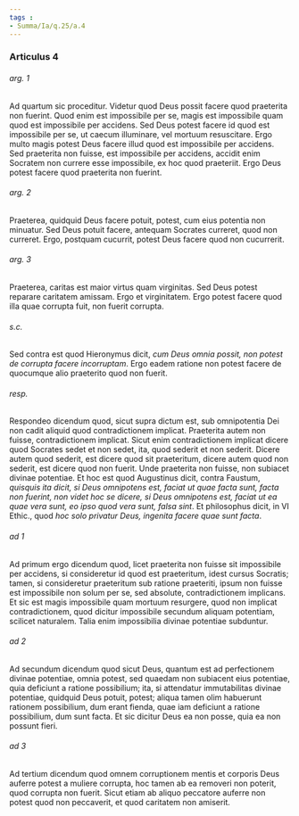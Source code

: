 ```yaml
---
tags : 
- Summa/Ia/q.25/a.4
---
```


### Articulus 4

###### arg. 1
Ad quartum sic proceditur. Videtur quod Deus possit facere quod praeterita non fuerint. Quod enim est impossibile per se, magis est impossibile quam quod est impossibile per accidens. Sed Deus potest facere id quod est impossibile per se, ut caecum illuminare, vel mortuum resuscitare. Ergo multo magis potest Deus facere illud quod est impossibile per accidens. Sed praeterita non fuisse, est impossibile per accidens, accidit enim Socratem non currere esse impossibile, ex hoc quod praeteriit. Ergo Deus potest facere quod praeterita non fuerint.

###### arg. 2
Praeterea, quidquid Deus facere potuit, potest, cum eius potentia non minuatur. Sed Deus potuit facere, antequam Socrates curreret, quod non curreret. Ergo, postquam cucurrit, potest Deus facere quod non cucurrerit.

###### arg. 3
Praeterea, caritas est maior virtus quam virginitas. Sed Deus potest reparare caritatem amissam. Ergo et virginitatem. Ergo potest facere quod illa quae corrupta fuit, non fuerit corrupta.

###### s.c.
Sed contra est quod Hieronymus dicit, *cum Deus omnia possit, non potest de corrupta facere incorruptam*. Ergo eadem ratione non potest facere de quocumque alio praeterito quod non fuerit.

###### resp.
Respondeo dicendum quod, sicut supra dictum est, sub omnipotentia Dei non cadit aliquid quod contradictionem implicat. Praeterita autem non fuisse, contradictionem implicat. Sicut enim contradictionem implicat dicere quod Socrates sedet et non sedet, ita, quod sederit et non sederit. Dicere autem quod sederit, est dicere quod sit praeteritum, dicere autem quod non sederit, est dicere quod non fuerit. Unde praeterita non fuisse, non subiacet divinae potentiae. Et hoc est quod Augustinus dicit, contra Faustum, *quisquis ita dicit, si Deus omnipotens est, faciat ut quae facta sunt, facta non fuerint, non videt hoc se dicere, si Deus omnipotens est, faciat ut ea quae vera sunt, eo ipso quod vera sunt, falsa sint*. Et philosophus dicit, in VI Ethic., quod *hoc solo privatur Deus, ingenita facere quae sunt facta*.

###### ad 1
Ad primum ergo dicendum quod, licet praeterita non fuisse sit impossibile per accidens, si consideretur id quod est praeteritum, idest cursus Socratis; tamen, si consideretur praeteritum sub ratione praeteriti, ipsum non fuisse est impossibile non solum per se, sed absolute, contradictionem implicans. Et sic est magis impossibile quam mortuum resurgere, quod non implicat contradictionem, quod dicitur impossibile secundum aliquam potentiam, scilicet naturalem. Talia enim impossibilia divinae potentiae subduntur.

###### ad 2
Ad secundum dicendum quod sicut Deus, quantum est ad perfectionem divinae potentiae, omnia potest, sed quaedam non subiacent eius potentiae, quia deficiunt a ratione possibilium; ita, si attendatur immutabilitas divinae potentiae, quidquid Deus potuit, potest; aliqua tamen olim habuerunt rationem possibilium, dum erant fienda, quae iam deficiunt a ratione possibilium, dum sunt facta. Et sic dicitur Deus ea non posse, quia ea non possunt fieri.

###### ad 3
Ad tertium dicendum quod omnem corruptionem mentis et corporis Deus auferre potest a muliere corrupta, hoc tamen ab ea removeri non poterit, quod corrupta non fuerit. Sicut etiam ab aliquo peccatore auferre non potest quod non peccaverit, et quod caritatem non amiserit.

